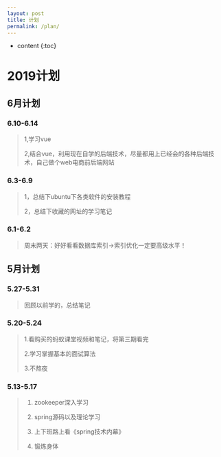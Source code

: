 ```yaml
---
layout: post
title: 计划
permalink: /plan/
---
```


* content
{:toc}


# 2019计划

## 6月计划

### 6.10-6.14

> 1,学习vue
>
> 2,结合vue，利用现在自学的后端技术，尽量都用上已经会的各种后端技术，自己做个web电商前后端网站

### 6.3-6.9

> 1，总结下ubuntu下各类软件的安装教程
>
> 2，总结下收藏的网址的学习笔记

### 6.1-6.2

> 周末两天：好好看看数据库索引->索引优化一定要高级水平！

## 5月计划

### 5.27-5.31

> 回顾以前学的，总结笔记

### 5.20-5.24

> 1.看购买的蚂蚁课堂视频和笔记，将第三期看完
>
> 2.学习掌握基本的面试算法
>
> 3.不熬夜



### 5.13-5.17

> 1. zookeeper深入学习
>
> 2. spring源码以及理论学习
> 3. 上下班路上看《spring技术内幕》
> 4. 锻炼身体



